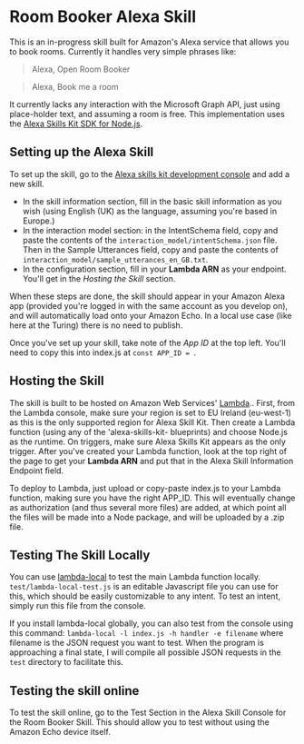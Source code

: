 # Room Booker Alexa Skill

This is an in-progress skill built for Amazon's Alexa service that allows you to book rooms. Currently it handles very simple phrases like:

> Alexa, Open Room Booker

> Alexa, Book me a room

It currently lacks any interaction with the Microsoft Graph API, just using place-holder text, and assuming a room is free. This implementation uses the [Alexa Skills Kit SDK for Node.js](https://github.com/alexa/alexa-skills-kit-sdk-for-nodejs).

## Setting up the Alexa Skill

To set up the skill, go to the [Alexa skills kit development console](https://developer.amazon.com/edw/home.html) and add a new skill.

* In the skill information section, fill in the basic skill information as you wish (using English (UK) as the language, assuming you're based in Europe.)
* In the interaction model section: in the IntentSchema field, copy and paste the contents of the `interaction_model/intentSchema.json` file. Then in the Sample Utterances field, copy and paste the contents of
`interaction_model/sample_utterances_en_GB.txt`.
* In the configuration section, fill in your **Lambda ARN** as your endpoint. You'll get in the *Hosting the Skill* section.

When these steps are done, the skill should appear in your Amazon Alexa app (provided you're logged in with the same account as you develop on), and will automatically load onto your Amazon Echo. In a local use case (like here at the Turing) there is no need to publish.

Once you've set up your skill, take note of the *App ID* at the top left. You'll need to copy this into index.js at `const APP_ID = `.

## Hosting the Skill

The skill is built to be hosted on Amazon Web Services' [Lambda](https://aws.amazon.com/lambda/).. First, from the Lambda console, make sure your region is set to EU Ireland (eu-west-1) as this is the only supported region for Alexa Skill Kit. Then create a Lambda function (using any of the 'alexa-skills-kit- blueprints) and choose Node.js as the runtime. On triggers, make sure Alexa Skills Kit appears as the only trigger. After you've created your Lambda function, look at the top right of the page to get your **Lambda ARN** and put that in the Alexa Skill Information Endpoint field.

To deploy to Lambda, just upload or copy-paste index.js to your Lambda function, making sure you have the right APP_ID. This will eventually change as authorization (and thus several more files) are added, at which point all the files will be made into a Node package, and will be uploaded by a .zip file.

## Testing The Skill Locally

You can use [lambda-local](https://www.npmjs.com/package/lambda-local) to test the main Lambda function locally. `test/lambda-local-test.js` is an editable Javascript file you can use for this, which should be easily customizable to any intent. To test an intent, simply run this file from the console.

If you install lambda-local globally, you can also test from the console using this command: `lambda-local -l index.js -h handler -e filename` where filename is the JSON request you want to test. When the program is approaching a final state, I will compile all possible JSON requests in the `test` directory to facilitate this.

## Testing the skill online

To test the skill online, go to the Test Section in the Alexa Skill Console for the Room Booker Skill. This should allow you to test without using the Amazon Echo device itself.

